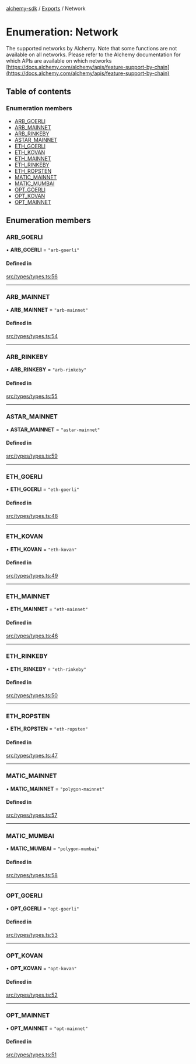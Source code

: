 [alchemy-sdk](../README.md) / [Exports](../modules.md) / Network

# Enumeration: Network

The supported networks by Alchemy. Note that some functions are not available
on all networks. Please refer to the Alchemy documentation for which APIs are
available on which networks
[https://docs.alchemy.com/alchemy/apis/feature-support-by-chain](https://docs.alchemy.com/alchemy/apis/feature-support-by-chain)

## Table of contents

### Enumeration members

- [ARB\_GOERLI](Network.md#arb_goerli)
- [ARB\_MAINNET](Network.md#arb_mainnet)
- [ARB\_RINKEBY](Network.md#arb_rinkeby)
- [ASTAR\_MAINNET](Network.md#astar_mainnet)
- [ETH\_GOERLI](Network.md#eth_goerli)
- [ETH\_KOVAN](Network.md#eth_kovan)
- [ETH\_MAINNET](Network.md#eth_mainnet)
- [ETH\_RINKEBY](Network.md#eth_rinkeby)
- [ETH\_ROPSTEN](Network.md#eth_ropsten)
- [MATIC\_MAINNET](Network.md#matic_mainnet)
- [MATIC\_MUMBAI](Network.md#matic_mumbai)
- [OPT\_GOERLI](Network.md#opt_goerli)
- [OPT\_KOVAN](Network.md#opt_kovan)
- [OPT\_MAINNET](Network.md#opt_mainnet)

## Enumeration members

### ARB\_GOERLI

• **ARB\_GOERLI** = `"arb-goerli"`

#### Defined in

[src/types/types.ts:56](https://github.com/alchemyplatform/alchemy-sdk-js/blob/5944626/src/types/types.ts#L56)

___

### ARB\_MAINNET

• **ARB\_MAINNET** = `"arb-mainnet"`

#### Defined in

[src/types/types.ts:54](https://github.com/alchemyplatform/alchemy-sdk-js/blob/5944626/src/types/types.ts#L54)

___

### ARB\_RINKEBY

• **ARB\_RINKEBY** = `"arb-rinkeby"`

#### Defined in

[src/types/types.ts:55](https://github.com/alchemyplatform/alchemy-sdk-js/blob/5944626/src/types/types.ts#L55)

___

### ASTAR\_MAINNET

• **ASTAR\_MAINNET** = `"astar-mainnet"`

#### Defined in

[src/types/types.ts:59](https://github.com/alchemyplatform/alchemy-sdk-js/blob/5944626/src/types/types.ts#L59)

___

### ETH\_GOERLI

• **ETH\_GOERLI** = `"eth-goerli"`

#### Defined in

[src/types/types.ts:48](https://github.com/alchemyplatform/alchemy-sdk-js/blob/5944626/src/types/types.ts#L48)

___

### ETH\_KOVAN

• **ETH\_KOVAN** = `"eth-kovan"`

#### Defined in

[src/types/types.ts:49](https://github.com/alchemyplatform/alchemy-sdk-js/blob/5944626/src/types/types.ts#L49)

___

### ETH\_MAINNET

• **ETH\_MAINNET** = `"eth-mainnet"`

#### Defined in

[src/types/types.ts:46](https://github.com/alchemyplatform/alchemy-sdk-js/blob/5944626/src/types/types.ts#L46)

___

### ETH\_RINKEBY

• **ETH\_RINKEBY** = `"eth-rinkeby"`

#### Defined in

[src/types/types.ts:50](https://github.com/alchemyplatform/alchemy-sdk-js/blob/5944626/src/types/types.ts#L50)

___

### ETH\_ROPSTEN

• **ETH\_ROPSTEN** = `"eth-ropsten"`

#### Defined in

[src/types/types.ts:47](https://github.com/alchemyplatform/alchemy-sdk-js/blob/5944626/src/types/types.ts#L47)

___

### MATIC\_MAINNET

• **MATIC\_MAINNET** = `"polygon-mainnet"`

#### Defined in

[src/types/types.ts:57](https://github.com/alchemyplatform/alchemy-sdk-js/blob/5944626/src/types/types.ts#L57)

___

### MATIC\_MUMBAI

• **MATIC\_MUMBAI** = `"polygon-mumbai"`

#### Defined in

[src/types/types.ts:58](https://github.com/alchemyplatform/alchemy-sdk-js/blob/5944626/src/types/types.ts#L58)

___

### OPT\_GOERLI

• **OPT\_GOERLI** = `"opt-goerli"`

#### Defined in

[src/types/types.ts:53](https://github.com/alchemyplatform/alchemy-sdk-js/blob/5944626/src/types/types.ts#L53)

___

### OPT\_KOVAN

• **OPT\_KOVAN** = `"opt-kovan"`

#### Defined in

[src/types/types.ts:52](https://github.com/alchemyplatform/alchemy-sdk-js/blob/5944626/src/types/types.ts#L52)

___

### OPT\_MAINNET

• **OPT\_MAINNET** = `"opt-mainnet"`

#### Defined in

[src/types/types.ts:51](https://github.com/alchemyplatform/alchemy-sdk-js/blob/5944626/src/types/types.ts#L51)
